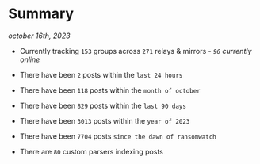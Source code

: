 
# Summary
_october 16th, 2023_

- Currently tracking `153` groups across `271` relays & mirrors - _`96` currently online_

- There have been `2` posts within the `last 24 hours`

- There have been `118` posts within the `month of october`

- There have been `829` posts within the `last 90 days`

- There have been `3013` posts within the `year of 2023`

- There have been `7704` posts `since the dawn of ransomwatch`

- There are `80` custom parsers indexing posts

